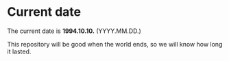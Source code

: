 # Current date

The current date is **1994.10.10.** (YYYY.MM.DD.)

This repository will be good when the world ends, so we will know how long it lasted.